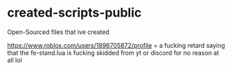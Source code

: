 # created-scripts-public
Open-Sourced files that ive created

https://www.roblox.com/users/1896705872/profile = a fucking retard saying that the fe-stand.lua is fucking skidded from yt or discord for no reason at all lol
